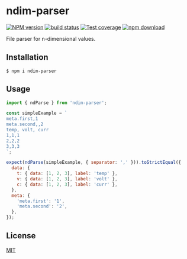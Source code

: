 # ndim-parser

[![NPM version][npm-image]][npm-url]
[![build status][ci-image]][ci-url]
[![Test coverage][codecov-image]][codecov-url]
[![npm download][download-image]][download-url]

File parser for n-dimensional values.

## Installation

`$ npm i ndim-parser`

## Usage

```js
import { ndParse } from 'ndim-parser';

const simpleExample = `
meta.first,1
meta.second,,2
temp, volt, curr
1,1,1
2,2,2
3,3,3
`;

expect(ndParse(simpleExample, { separator: ',' })).toStrictEqual({
  data: {
    t: { data: [1, 2, 3], label: 'temp' },
    v: { data: [1, 2, 3], label: 'volt' },
    c: { data: [1, 2, 3], label: 'curr' },
  },
  meta: {
    'meta.first': '1',
    'meta.second': '2',
  },
});
```

## License

[MIT](./LICENSE)

[npm-image]: https://img.shields.io/npm/v/ndim-parser.svg
[npm-url]: https://www.npmjs.com/package/ndim-parser
[ci-image]: https://github.com/cheminfo/ndim-parser/workflows/Node.js%20CI/badge.svg?branch=master
[ci-url]: https://github.com/cheminfo/ndim-parser/actions?query=workflow%3A%22Node.js+CI%22
[codecov-image]: https://img.shields.io/codecov/c/github/cheminfo/ndim-parser.svg
[codecov-url]: https://codecov.io/gh/cheminfo/ndim-parser
[download-image]: https://img.shields.io/npm/dm/ndim-parser.svg
[download-url]: https://www.npmjs.com/package/ndim-parser
